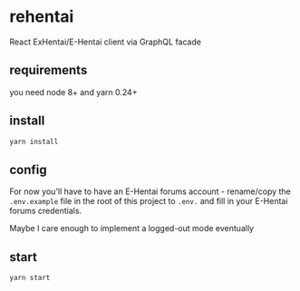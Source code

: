 # rehentai
React ExHentai/E-Hentai client via GraphQL facade

## requirements

you need node 8+ and yarn 0.24+

## install

```sh
yarn install
```

## config

For now you'll have to have an E-Hentai forums account - rename/copy the `.env.example` file in the root of this project to `.env.` and fill in your E-Hentai forums credentials.

Maybe I care enough to implement a logged-out mode eventually

## start

```sh
yarn start
```
